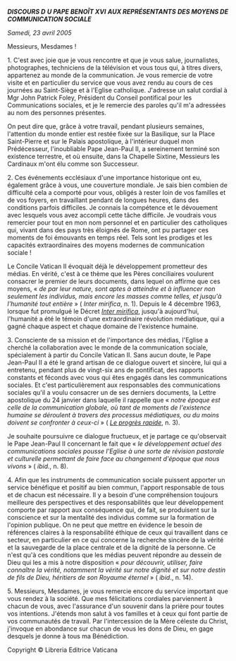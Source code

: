***DISCOURS D*** ***U PAPE BENOÎT XVI*** ***AUX REPRÉSENTANTS*** ***DES MOYENS DE COMMUNICATION SOCIALE***

*Samedi, 23 avril 2005*

Messieurs, Mesdames !

1. C'est avec joie que je vous rencontre et que je vous salue, journalistes, photographes, techniciens de la télévision et vous tous qui, à titres divers, appartenez au monde de la communication. Je vous remercie de votre visite et en particulier du service que vous avez rendu au cours de ces journées au Saint-Siège et à l'Eglise catholique. J'adresse un salut cordial à Mgr John Patrick Foley, Président du Conseil pontifical pour les Communications sociales, et je le remercie des paroles qu'il m'a adressées au nom des personnes présentes.

On peut dire que, grâce à votre travail, pendant plusieurs semaines, l'attention du monde entier est restée fixée sur la Basilique, sur la Place Saint-Pierre et sur le Palais apostolique, à l'intérieur duquel mon Prédécesseur, l'inoubliable Pape Jean-Paul II, a sereinement terminé son existence terrestre, et où ensuite, dans la Chapelle Sixtine, Messieurs les Cardinaux m'ont élu comme son Successeur.

2. Ces événements ecclésiaux d'une importance historique ont eu, également grâce à vous, une couverture mondiale. Je sais bien combien de difficulté cela a comporté pour vous, obligés à rester loin de vos familles et de vos foyers, en travaillant pendant de longues heures, dans des conditions parfois difficiles. Je connais la compétence et le dévouement avec lesquels vous avez accompli cette tâche difficile. Je voudrais vous remercier pour tout en mon nom personnel et en particulier des catholiques qui, vivant dans des pays très éloignés de Rome, ont pu partager ces moments de foi émouvants en temps réel. Tels sont les prodiges et les capacités extraordinaires des moyens modernes de communication sociale !

Le Concile Vatican II évoquait déjà le développement prometteur des médias. En vérité, c'est à ce thème que les Pères conciliaires voulurent consacrer le premier de leurs documents, dans lequel on affirme que ces moyens, « *de par leur nature, sont aptes à atteindre et à influencer non seulement les individus, mais encore les masses comme telles, et jusqu'à l'humanité tout entière* » ( *Inter mirifica*, n. 1). Depuis le 4 décembre 1963, lorsque fut promulgué le Décret *[Inter mirifica](http://www.vatican.va/archive/hist_councils/ii_vatican_council/documents/vat-ii_decree_19631204_inter-mirifica_fr.html)*, jusqu'à aujourd'hui, l'humanité a été le témoin d'une extraordinaire révolution médiatique, qui a gagné chaque aspect et chaque domaine de l'existence humaine.

3. Consciente de sa mission et de l'importance des médias, l'Eglise a cherché la collaboration avec le monde de la communication sociale, spécialement à partir du Concile Vatican II. Sans aucun doute, le Pape Jean-Paul II a été le grand artisan de ce dialogue ouvert et sincère, lui qui a entretenu, pendant plus de vingt-six ans de pontificat, des rapports constants et féconds avec vous qui êtes engagés dans les communications sociales. Et c'est particulièrement aux responsables des communications sociales qu'il a voulu consacrer un de ses derniers documents, la Lettre apostolique du 24 janvier dans laquelle il rappelle que « *notre époque est celle de la communication globale, où tant de moments de l'existence humaine se déroulent à travers des processus médiatiques, ou du moins doivent se confronter à ceux-ci* » ( *[Le progrès rapide](/content/john-paul-ii/fr/apost_letters/documents/hf_jp-ii_apl_20050124_il-rapido-sviluppo.html)*, n. 3).

Je souhaite poursuivre ce dialogue fructueux, et je partage ce qu'observait le Pape Jean-Paul II concernant le fait que « *le développement actuel des communications sociales pousse l'Eglise à une sorte de révision pastorale et culturelle permettant de faire face au changement d'époque que nous vivons* » ( *ibid.*, n. 8).

4. Afin que les instruments de communication sociale puissent apporter un service bénéfique et positif au bien commun, l'apport responsable de tous et de chacun est nécessaire. Il y a besoin d'une compréhension toujours meilleure des perspectives et des responsabilités que leur développement comporte par rapport aux conséquence qui, de fait, se produisent sur la conscience et sur la mentalité des individus comme sur la formation de l'opinion publique. On ne peut que mettre en évidence le besoin de références claires à la responsabilité éthique de ceux qui travaillent dans ce secteur, en particulier en ce qui concerne la recherche sincère de la vérité et la sauvegarde de la place centrale et de la dignité de la personne. Ce n'est qu'à ces conditions que les médias peuvent répondre au dessein de Dieu qui les a mis à notre disposition « *pour découvrir, utiliser, faire connaître la vérité, notamment la vérité sur notre dignité et sur notre destin de fils de Dieu, héritiers de son Royaume éternel* » ( *ibid*., n. 14).

5. Messieurs, Mesdames, je vous remercie encore du service important que vous rendez à la société. Que mes félicitations cordiales parviennent à chacun de vous, avec l'assurance d'un souvenir dans la prière pour toutes vos intentions. J'étends mon salut à vos familles et à ceux qui font partie de vos communautés de travail. Par l'intercession de la Mère céleste du Christ, j'invoque en abondance sur chacun de vous les dons de Dieu, en gage desquels je donne à tous ma Bénédiction.

Copyright © Libreria Editrice Vaticana